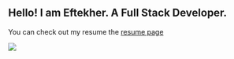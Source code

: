 ## Hello! I am Eftekher. A Full Stack Developer. 



You can check out my resume  the [resume page](https://ehusain000.github.io/cv/resume/resume.html) 


![](src)
